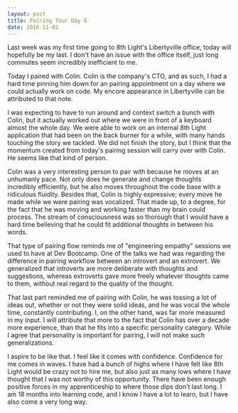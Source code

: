 ```yaml
---
layout: post
title: Pairing Tour Day 8
date: 2016-11-02
---
```


Last week was my first time going to 8th Light's Libertyville office, today will hopefully be my last. I don't have an issue with the office itself, just long commutes seem incredibly inefficient to me.

Today I paired with Colin. Colin is the company's CTO, and as such, I had a hard time pinning him down for an pairing appointment on a day where we could actually work on code. My encore appearance in Libertyville can be attributed to that note.

I was expecting to have to run around and context switch a bunch with Colin, but it actually worked out where we were in front of a keyboard almost the whole day. We were able to work on an internal 8th Light application that had been on the back burner for a while, with many hands touching the story we tackled. We did not finish the story, but I think that the momentum created from today's pairing session will carry over with Colin. He seems like that kind of person.

Colin was a very interesting person to pair with because he moves at an unhumanly pace. Not only does he generate and change thoughts incredibly efficiently, but he also moves throughout the code base with a ridiculous fluidity. Besides that, Colin is highly expressive; every move he made while we were pairing was vocalized. That made up, to a degree, for the fact that he was moving and working faster than my brain could process. The stream of consciousness was so thorough that I would have a hard time believing that he could fit additional thoughts in between his words.

That type of pairing flow reminds me of "engineering empathy" sessions we used to have at Dev Bootcamp. One of the talks we had was regarding the difference in pairing workflow between an introvert and an extrovert. We generalized that introverts are more deliberate with thoughts and suggestions, whereas extroverts gave more freely whatever thoughts came to them, without real regard to the quality of the thought.

That last part reminded me of pairing with Colin, he was tossing a lot of ideas out, whether or not they were solid ideas, and he was vocal the whole time, constantly contributing. I, on the other hand, was far more measured in my input. I will attribute that more to the fact that Colin has over a decade more experience, than that he fits into a specific personality category. While I agree that personality is important for pairing, I will not make such generalizations.

I aspire to be like that. I feel like it comes with confidence. Confidence for me comes in waves. I have had a bunch of highs where I have felt like 8th Light would be crazy not to hire me, but also just as many lows where I have thought that I was not worthy of this opportunity. There have been enough positive forces in my apprenticeship to where those dips don't last long. I am 18 months into learning code, and I know I have a lot to learn, but I have also come a very long way.